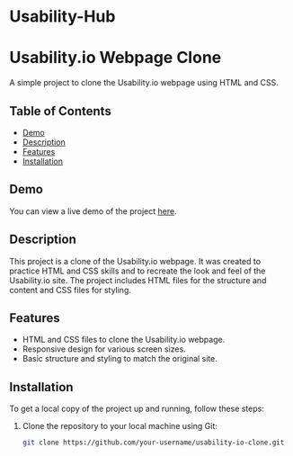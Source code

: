 # Usability-Hub
# Usability.io Webpage Clone

A simple project to clone the Usability.io webpage using HTML and CSS.

## Table of Contents

- [Demo](#demo)
- [Description](#description)
- [Features](#features)
- [Installation](#installation)

## Demo

You can view a live demo of the project [here](#https://www.linkedin.com/posts/madhan-h-b-b16aa0281_selflearning-webdevelopment-activity-7111595788211810304-B7Z8?utm_source=share&utm_medium=member_desktop).

## Description

This project is a clone of the Usability.io webpage. It was created to practice HTML and CSS skills and to recreate the look and feel of the Usability.io site. The project includes HTML files for the structure and content and CSS files for styling.

## Features

- HTML and CSS files to clone the Usability.io webpage.
- Responsive design for various screen sizes.
- Basic structure and styling to match the original site.

## Installation

To get a local copy of the project up and running, follow these steps:

1. Clone the repository to your local machine using Git:

   ```bash
   git clone https://github.com/your-username/usability-io-clone.git

